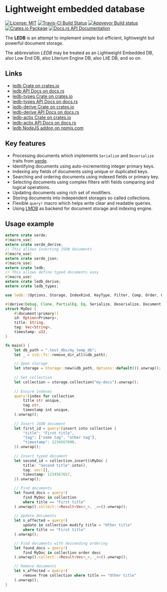 # Lightweight embedded database

[![License: MIT](https://img.shields.io/badge/License-MIT-brightgreen.svg)](https://opensource.org/licenses/MIT)
[![Travis-CI Build Status](https://travis-ci.org/katyo/ledb.svg?branch=master)](https://travis-ci.org/katyo/ledb)
[![Appveyor Build status](https://ci.appveyor.com/api/projects/status/1wrmhivii22emfxg)](https://ci.appveyor.com/project/katyo/ledb)
[![Crates.io Package](https://img.shields.io/crates/v/ledb.svg?style=popout)](https://crates.io/crates/ledb)
[![Docs.rs API Documentation](https://docs.rs/ledb/badge.svg)](https://docs.rs/ledb)

The **LEDB** is an attempt to implement simple but efficient, lightweight but powerful document storage.

The abbreviation *LEDB* may be treated as an Lightweight Embedded DB, also Low End DB, also Literium Engine DB, also LitE DB, and so on.

## Links

* [ledb Crate on crates.io](https://crates.io/crates/ledb)
* [ledb API Docs on docs.rs](https://docs.rs/ledb)
* [ledb-types Crate on crates.io](https://crates.io/crates/ledb-types)
* [ledb-types API Docs on docs.rs](https://docs.rs/ledb-types)
* [ledb-derive Crate on crates.io](https://crates.io/crates/ledb-derive)
* [ledb-derive API Docs on docs.rs](https://docs.rs/ledb-derive)
* [ledb-actix Crate on crates.io](https://crates.io/crates/ledb-actix)
* [ledb-actix API Docs on docs.rs](https://docs.rs/ledb-actix)
* [ledb NodeJS addon on npmjs.com](https://npmjs.com/package/ledb)

## Key features

* Processing documents which implements `Serialize` and `Deserialize` traits from [serde](https://serde.rs/).
* Identifying documents using auto-incrementing integer primary keys.
* Indexing any fields of documents using unique or duplicated keys.
* Searching and ordering documents using indexed fields or primary key.
* Selecting documents using complex filters with fields comparing and logical operations.
* Updating documents using rich set of modifiers.
* Storing documents into independent storages so called collections.
* Flexible `query!` macro which helps write clear and readable queries.
* Using [LMDB](https://en.wikipedia.org/wiki/Lightning_Memory-Mapped_Database) as backend for document storage and indexing engine.

## Usage example

```rust
extern crate serde;
#[macro_use]
extern crate serde_derive;
// This allows inserting JSON documents
#[macro_use]
extern crate serde_json;
#[macro_use]
extern crate ledb;
// This allows define typed documents easy
#[macro_use]
extern crate ledb_derive;
extern crate ledb_types;

use ledb::{Options, Storage, IndexKind, KeyType, Filter, Comp, Order, OrderKind, Primary};

#[derive(Debug, Clone, PartialEq, Eq, Serialize, Deserialize, Document)]
struct MyDoc {
    #[document(primary)]
    id: Option<Primary>,
    title: String,
    tag: Vec<String>,
    timestamp: u32,
}

fn main() {
    let db_path = ".test_dbs/my_temp_db";
    let _ = std::fs::remove_dir_all(&db_path);

    // Open storage
    let storage = Storage::new(&db_path, Options::default()).unwrap();
    
    // Get collection
    let collection = storage.collection("my-docs").unwrap();
    
    // Ensure indexes
    query!(index for collection
        title str unique,
        tag str,
        timestamp int unique,
    ).unwrap();
    
    // Insert JSON document
    let first_id = query!(insert into collection {
        "title": "First title",
        "tag": ["some tag", "other tag"],
        "timestamp": 1234567890,
    }).unwrap();
    
    // Insert typed document
    let second_id = collection.insert(&MyDoc {
        title: "Second title".into(),
        tag: vec![],
        timestamp: 1234567657,
    }).unwrap();

    // Find documents
    let found_docs = query!(
        find MyDoc in collection
        where title == "First title"
    ).unwrap().collect::<Result<Vec<_>, _>>().unwrap();
    
    // Update documents
    let n_affected = query!(
        update in collection modify title = "Other title"
        where title == "First title"
    ).unwrap();

    // Find documents with descending ordering
    let found_docs = query!(
        find MyDoc in collection order desc
    ).unwrap().collect::<Result<Vec<_>, _>>().unwrap();

    // Remove documents
    let n_affected = query!(
        remove from collection where title == "Other title"
    ).unwrap();
}
```

